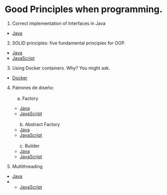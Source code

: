 # Good Principles when programming.

1. Correct implementation of Interfaces in Java
- <a href="https://github.com/feraranas/Good-Principles-of-Java/tree/main/InterfacesJava"> Java </a>

2. SOLID principles: five fundamental principles for OOP.
- <a href="https://github.com/feraranas/Good-Principles-of-Java/tree/main/SolidPrinciplesJava"> Java </a>
- <a href="https://github.com/feraranas/Good-Principles-of-Java/tree/main/SolidPrinciplesJavaScript"> JavaScript </a>

3. Using Docker containers. Why? You might ask.
- <a href="https://github.com/feraranas/Good-Principles-of-Java/tree/main/WhyDocker"> Docker </a>

4. Patrones de diseño: <br><br>&nbsp;&nbsp;
&nbsp;a. Factory
    - <a href="https://github.com/feraranas/Good-Principles-of-Java/tree/main/PrincipioDisenoFactory"> Java </a>
    - <a href="https://github.com/feraranas/Good-Principles-of-Java/tree/main/PrincipioDisenoFactoryJavaScript"> JavaScript </a><br><br>
b. Abstract Factory
    - <a href="https://github.com/feraranas/Good-Principles-of-Java/tree/main/PrincipioDisenoAbstractFactory"> Java </a>
    - <a href="https://github.com/feraranas/Good-Principles-of-Java/tree/main/PrincipioDisenoAbstractFactoryJavaScript"> JavaScript </a><br><br>
c. Builder
    - <a href="https://github.com/feraranas/Good-Principles-of-Java/tree/main/PrincipioDisenBuilder"> Java </a>
    - <a href="https://github.com/feraranas/Good-Principles-of-Java/tree/main/PrincipioDisenoBuilderJavaScript"> JavaScript </a>

5. Multithreading
- <a href="https://github.com/feraranas/Good-Principles-of-Java/tree/main/MultithreadingJava"> Java </a>
- - <a href="https://github.com/feraranas/Good-Principles-of-Java/tree/main/MultithreadingJavaScript"> JavaScript </a>

